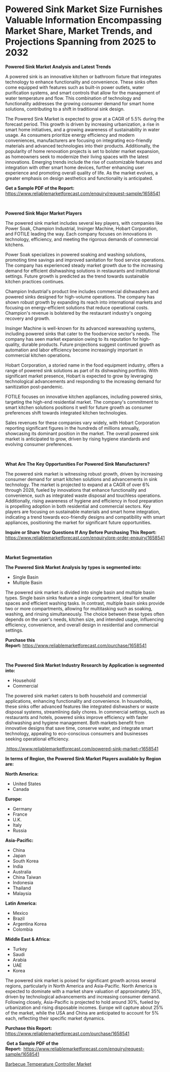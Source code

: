 <p><h1>Powered Sink Market Size Furnishes Valuable Information Encompassing Market Share, Market Trends, and Projections Spanning from 2025 to 2032</h1></p><p><strong>Powered Sink Market Analysis and Latest Trends</strong></p>
<p><p>A powered sink is an innovative kitchen or bathroom fixture that integrates technology to enhance functionality and convenience. These sinks often come equipped with features such as built-in power outlets, water purification systems, and smart controls that allow for the management of water temperature and flow. This combination of technology and functionality addresses the growing consumer demand for smart home solutions, contributing to a shift in traditional sink design.</p><p>The Powered Sink Market is expected to grow at a CAGR of 5.5% during the forecast period. This growth is driven by increasing urbanization, a rise in smart home initiatives, and a growing awareness of sustainability in water usage. As consumers prioritize energy efficiency and modern conveniences, manufacturers are focusing on integrating eco-friendly materials and advanced technologies into their products. Additionally, the popularity of home renovation projects is set to bolster market expansion, as homeowners seek to modernize their living spaces with the latest innovations. Emerging trends include the rise of customizable features and integration with other smart home devices, further enhancing user experience and promoting overall quality of life. As the market evolves, a greater emphasis on design aesthetics and functionality is anticipated.</p></p>
<p><strong>Get a Sample PDF of the Report:&nbsp;</strong> <a href="https://www.reliablemarketforecast.com/enquiry/request-sample/1658541?utm_campaign=3123&utm_medium=2&utm_source=Github&utm_content=ia&utm_term=08042025&utm_id=powered-sink">https://www.reliablemarketforecast.com/enquiry/request-sample/1658541</a></p>
<p>&nbsp;</p>
<p><strong>Powered Sink Major Market Players</strong></p>
<p><p>The powered sink market includes several key players, with companies like Power Soak, Champion Industrial, Insinger Machine, Hobart Corporation, and FOTILE leading the way. Each company focuses on innovations in technology, efficiency, and meeting the rigorous demands of commercial kitchens.</p><p>Power Soak specializes in powered soaking and washing solutions, promoting time savings and improved sanitation for food service operations. The company has experienced steady market growth due to the increasing demand for efficient dishwashing solutions in restaurants and institutional settings. Future growth is predicted as the trend towards sustainable kitchen practices continues.</p><p>Champion Industrial's product line includes commercial dishwashers and powered sinks designed for high-volume operations. The company has shown robust growth by expanding its reach into international markets and focusing on energy-efficient solutions that reduce operational costs. Champion's revenue is bolstered by the restaurant industry's ongoing recovery and growth.</p><p>Insinger Machine is well-known for its advanced warewashing systems, including powered sinks that cater to the foodservice sector's needs. The company has seen market expansion owing to its reputation for high-quality, durable products. Future projections suggest continued growth as automation and labor efficiency become increasingly important in commercial kitchen operations.</p><p>Hobart Corporation, a storied name in the food equipment industry, offers a range of powered sink solutions as part of its dishwashing portfolio. With significant market presence, Hobart is expected to grow by leveraging technological advancements and responding to the increasing demand for sanitization post-pandemic.</p><p>FOTILE focuses on innovative kitchen appliances, including powered sinks, targeting the high-end residential market. The company's commitment to smart kitchen solutions positions it well for future growth as consumer preferences shift towards integrated kitchen technologies.</p><p>Sales revenues for these companies vary widely, with Hobart Corporation reporting significant figures in the hundreds of millions annually, showcasing its dominant position in the market. The overall powered sink market is anticipated to grow, driven by rising hygiene standards and evolving consumer preferences.</p></p>
<p>&nbsp;</p>
<p><strong>What Are The Key Opportunities For Powered Sink Manufacturers?</strong></p>
<p><p>The powered sink market is witnessing robust growth, driven by increasing consumer demand for smart kitchen solutions and advancements in sink technology. The market is projected to expand at a CAGR of over 6% through 2028, fueled by innovations that enhance functionality and convenience, such as integrated waste disposal and touchless operations. Additionally, rising awareness of hygiene and efficiency in food preparation is propelling adoption in both residential and commercial sectors. Key players are focusing on sustainable materials and smart home integration, indicating a trend towards eco-friendly designs and compatibility with smart appliances, positioning the market for significant future opportunities.</p></p>
<p><strong>Inquire or Share Your Questions If Any Before Purchasing This Report:</strong> <a href="https://www.reliablemarketforecast.com/enquiry/pre-order-enquiry/1658541?utm_campaign=3123&utm_medium=2&utm_source=Github&utm_content=ia&utm_term=08042025&utm_id=powered-sink">https://www.reliablemarketforecast.com/enquiry/pre-order-enquiry/1658541</a></p>
<p>&nbsp;</p>
<p><strong>Market Segmentation</strong></p>
<p><strong>The Powered Sink Market Analysis by types is segmented into:</strong></p>
<p><ul><li>Single Basin</li><li>Multiple Basin</li></ul></p>
<p><p>The powered sink market is divided into single basin and multiple basin types. Single basin sinks feature a single compartment, ideal for smaller spaces and efficient washing tasks. In contrast, multiple basin sinks provide two or more compartments, allowing for multitasking such as soaking, washing, and rinsing simultaneously. The choice between these types often depends on the user's needs, kitchen size, and intended usage, influencing efficiency, convenience, and overall design in residential and commercial settings.</p></p>
<p><strong>Purchase this Report:&nbsp;</strong><a href="https://www.reliablemarketforecast.com/purchase/1658541?utm_campaign=3123&utm_medium=2&utm_source=Github&utm_content=ia&utm_term=08042025&utm_id=powered-sink">https://www.reliablemarketforecast.com/purchase/1658541</a></p>
<p>&nbsp;</p>
<p><strong>The Powered Sink Market Industry Research by Application is segmented into:</strong></p>
<p><ul><li>Household</li><li>Commercial</li></ul></p>
<p><p>The powered sink market caters to both household and commercial applications, enhancing functionality and convenience. In households, these sinks offer advanced features like integrated dishwashers or waste disposal systems, streamlining daily chores. In commercial settings, such as restaurants and hotels, powered sinks improve efficiency with faster dishwashing and hygiene management. Both markets benefit from innovative designs that save time, conserve water, and integrate smart technology, appealing to eco-conscious consumers and businesses seeking operational efficiency.</p></p>
<p><a href="https://www.reliablemarketforecast.com/powered-sink-market-r1658541?utm_campaign=3123&utm_medium=2&utm_source=Github&utm_content=ia&utm_term=08042025&utm_id=powered-sink">&nbsp;https://www.reliablemarketforecast.com/powered-sink-market-r1658541</a></p>
<p><strong>In terms of Region, the Powered Sink Market Players available by Region are:</strong></p>
<p>
    <p> <strong> North America: </strong>
        <ul>
            <li>United States</li>
            <li>Canada</li>
        </ul>
        </p> 
    <p> <strong> Europe: </strong>
        <ul>
            <li>Germany</li>
            <li>France</li>
            <li>U.K.</li>
            <li>Italy</li>
            <li>Russia</li>
        </ul>
        </p> 
    <p> <strong> Asia-Pacific: </strong>
        <ul>
            <li>China</li>
            <li>Japan</li>
            <li>South Korea</li>
            <li>India</li>
            <li>Australia</li>
            <li>China Taiwan</li>
            <li>Indonesia</li>
            <li>Thailand</li>
            <li>Malaysia</li>
        </ul>
        </p> 
    <p> <strong> Latin America: </strong>
        <ul>
            <li>Mexico</li>
            <li>Brazil</li>
            <li>Argentina Korea</li>
            <li>Colombia</li>
        </ul>
        </p> 
    <p> <strong> Middle East & Africa: </strong>
        <ul>
            <li>Turkey</li>
            <li>Saudi</li>
            <li>Arabia</li>
            <li>UAE</li>
            <li>Korea</li>
        </ul>
    </p>
    </p>
<p><p>The powered sink market is poised for significant growth across several regions, particularly in North America and Asia-Pacific. North America is expected to dominate with a market share valuation of approximately 35%, driven by technological advancements and increasing consumer demand. Following closely, Asia-Pacific is projected to hold around 30%, fueled by urbanization and rising disposable incomes. Europe will capture about 25% of the market, while the USA and China are anticipated to account for 5% each, reflecting their specific market dynamics.</p></p>
<p><strong>Purchase this Report: </strong><a href="https://www.reliablemarketforecast.com/purchase/1658541?utm_campaign=3123&utm_medium=2&utm_source=Github&utm_content=ia&utm_term=08042025&utm_id=powered-sink">https://www.reliablemarketforecast.com/purchase/1658541</a></p>
<p>&nbsp;<strong>Get a Sample PDF of the Report:&nbsp;&nbsp;</strong><a href="https://www.reliablemarketforecast.com/enquiry/request-sample/1658541?utm_campaign=3123&utm_medium=2&utm_source=Github&utm_content=ia&utm_term=08042025&utm_id=powered-sink">https://www.reliablemarketforecast.com/enquiry/request-sample/1658541</a></p>
<p><strong></strong></p>
<p><p><a href="https://github.com/tashipmhuiri/Market-Research-Report-List-1/blob/main/barbecue-temperature-controller-market.md?utm_campaign=3123&utm_medium=2&utm_source=Github&utm_content=ia&utm_term=08042025&utm_id=powered-sink">Barbecue Temperature Controller Market</a></p></p>